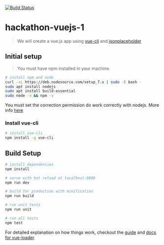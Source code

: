 [![Build Status](https://travis-ci.org/cnascimentord/hackathon-vuejs-1.svg?branch=master)](https://travis-ci.org/cnascimentord/hackathon-vuejs-1)
# hackathon-vuejs-1

> We will create a vue.js app using [vue-cli](https://github.com/vuejs/vue-cli) and [jsonplaceholder](https://jsonplaceholder.typicode.com/)

## Initial setup

> You must have npm installed in your machine.

```bash
# install npm and node
curl -sL https://deb.nodesource.com/setup_7.x | sudo -E bash -
sudo apt install nodejs
sudo apt install build-essential
sudo node -v && npm -v
```

You must set the correction permission do work correctly with nodejs. More info [here](https://docs.npmjs.com/getting-started/fixing-npm-permissions#option-2-change-npms-default-directory-to-another-directory)

### Install vue-cli
```bash
# install vue-cli
npm install -g vue-cli
```

## Build Setup

``` bash
# install dependencies
npm install

# serve with hot reload at localhost:8080
npm run dev

# build for production with minification
npm run build

# run unit tests
npm run unit

# run all tests
npm test
```

For detailed explanation on how things work, checkout the [guide](http://vuejs-templates.github.io/webpack/) and [docs for vue-loader](http://vuejs.github.io/vue-loader).
